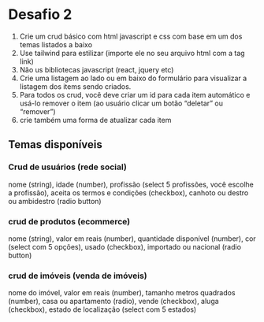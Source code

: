 # Desafio 2

1. Crie um crud básico com html javascript e css com base em um dos temas listados a baixo
2. Use tailwind para estilizar (importe ele no seu arquivo html com a tag link)
3. Não us bibliotecas javascript (react, jquery etc)
4. Crie uma listagem ao lado ou em baixo do formulário para visualizar a listagem dos items sendo criados.
5. Para todos os crud, você deve criar um id para cada item automático e usá-lo remover o item (ao usuário clicar um botão “deletar” ou “remover”)
6. crie também uma forma de atualizar cada item

## Temas disponíveis

### Crud de usuários (rede social)

nome (string), idade (number), profissão (select 5 profissões, você escolhe a profissão), aceita os termos e condições (checkbox), canhoto ou destro ou ambidestro (radio button)

### crud de produtos (ecommerce)

nome (string), valor em reais (number), quantidade disponível (number), cor (select com 5 opções), usado (checkbox), importado ou nacional (radio button)

### crud de imóveis (venda de imóveis)

nome do imóvel, valor em reais (number), tamanho metros quadrados (number), casa ou apartamento (radio), vende (checkbox), aluga (checkbox), estado de localização (select com 5 estados)